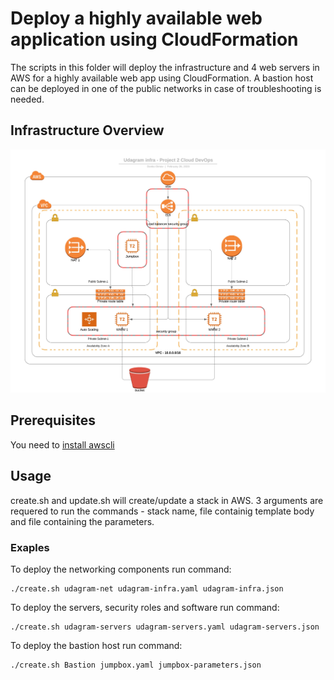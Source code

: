 # Deploy a highly available web application using CloudFormation

The scripts in this folder will deploy the infrastructure and 4 web servers in AWS for a highly available web app using CloudFormation.
A bastion host can be deployed in one of the public networks in case of troubleshooting is needed.

## Infrastructure Overview
![Diagram](Udagram%20infra.jpeg)

## Prerequisites

You need to [install awscli](https://docs.aws.amazon.com/cli/latest/userguide/cli-chap-install.html) 


## Usage
create.sh and update.sh will create/update a stack in AWS. 3 arguments are requered to run the commands - stack name, file containig template body and file containing the parameters.

### Exaples

To deploy the networking components run command:
```
./create.sh udagram-net udagram-infra.yaml udagram-infra.json
```

To deploy the servers, security roles and software run command:
```
./create.sh udagram-servers udagram-servers.yaml udagram-servers.json
```

To deploy the bastion host run command:
```
./create.sh Bastion jumpbox.yaml jumpbox-parameters.json
```
